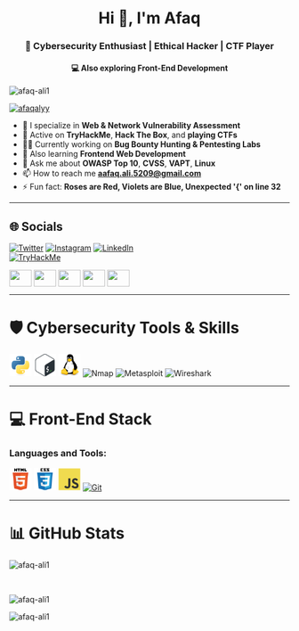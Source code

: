 <h1 align="center">Hi 👋, I'm Afaq</h1>
<h3 align="center">🔐 Cybersecurity Enthusiast | Ethical Hacker | CTF Player</h3>
<h4 align="center">💻 Also exploring Front-End Development</h4>

<p align="left"> 
  <img src="https://komarev.com/ghpvc/?username=afaq-ali1&label=Profile%20views&color=210eb4&style=flat" alt="afaq-ali1" />
</p>

<p align="left">
  <a href="https://twitter.com/afaqalyy" target="blank">
    <img src="https://img.shields.io/twitter/follow/afaqalyy?logo=twitter&style=for-the-badge" alt="afaqalyy" />
  </a>
</p>

- 🎯 I specialize in **Web & Network Vulnerability Assessment**
- 🧠 Active on **TryHackMe**, **Hack The Box**, and **playing CTFs**
- 👨‍💻 Currently working on **Bug Bounty Hunting & Pentesting Labs**
- 🌱 Also learning **Frontend Web Development**
- 💬 Ask me about **OWASP Top 10**, **CVSS**, **VAPT**, **Linux**
- 📫 How to reach me **aafaq.ali.5209@gmail.com**
- ⚡ Fun fact: **Roses are Red, Violets are Blue, Unexpected '{' on line 32**

---

## 🌐 Socials

[![Twitter](https://img.shields.io/badge/Twitter-%231DA1F2.svg?logo=Twitter&logoColor=white)](https://twitter.com/afaqalyy) 
[![Instagram](https://img.shields.io/badge/Instagram-%23E4405F.svg?logo=Instagram&logoColor=white)](https://instagram.com/afaq_x0) 
[![LinkedIn](https://img.shields.io/badge/LinkedIn-%230077B5.svg?logo=linkedin&logoColor=white)](https://www.linkedin.com/in/afaq-ali-53a659278/)  
[![TryHackMe](https://img.shields.io/badge/TryHackMe-%23212C42.svg?logo=tryhackme&logoColor=white)](https://tryhackme.com/p/afaqali)

<p align="left">
<a href="https://twitter.com/afaqalyy" target="blank"><img align="center" src="https://raw.githubusercontent.com/rahuldkjain/github-profile-readme-generator/master/src/images/icons/Social/twitter.svg" height="30" width="40" /></a>
<a href="https://www.linkedin.com/in/afaq-ali-53a659278/" target="blank"><img align="center" src="https://raw.githubusercontent.com/rahuldkjain/github-profile-readme-generator/master/src/images/icons/Social/linked-in-alt.svg" height="30" width="40" /></a>
<a href="https://instagram.com/afaq_x0" target="blank"><img align="center" src="https://raw.githubusercontent.com/rahuldkjain/github-profile-readme-generator/master/src/images/icons/Social/instagram.svg" height="30" width="40" /></a>
<a href="https://www.hackerrank.com/aafaq_ali_5209" target="blank"><img align="center" src="https://raw.githubusercontent.com/rahuldkjain/github-profile-readme-generator/master/src/images/icons/Social/hackerrank.svg" height="30" width="40" /></a>
<a href="https://www.leetcode.com/afaq-ali1" target="blank"><img align="center" src="https://raw.githubusercontent.com/rahuldkjain/github-profile-readme-generator/master/src/images/icons/Social/leet-code.svg" height="30" width="40" /></a>
</p>

---

# 🛡️ Cybersecurity Tools & Skills

<p align="left">
  <img src="https://raw.githubusercontent.com/devicons/devicon/master/icons/python/python-original.svg" alt="Python" width="40" height="40"/>
  <img src="https://raw.githubusercontent.com/devicons/devicon/master/icons/bash/bash-original.svg" alt="Bash" width="40" height="40"/>
  <img src="https://raw.githubusercontent.com/devicons/devicon/master/icons/linux/linux-original.svg" alt="Linux" width="40" height="40"/>
  <img src="https://raw.githubusercontent.com/AliasIO/wappalyzer/master/src/drivers/webextension/images/icons/nmap.svg" alt="Nmap" width="40" height="40"/>
  <img src="https://upload.wikimedia.org/wikipedia/commons/8/8a/Metasploit_logo_and_wordmark.svg" alt="Metasploit" width="100" height="40"/>
  <img src="https://upload.wikimedia.org/wikipedia/commons/e/e7/Wireshark_Logo.svg" alt="Wireshark" width="100" height="40"/>
</p>

---

# 💻 Front-End Stack

<h3 align="left">Languages and Tools:</h3>
<p align="left">
  <a href="https://developer.mozilla.org/en-US/docs/Web/HTML" target="_blank"><img src="https://raw.githubusercontent.com/devicons/devicon/master/icons/html5/html5-original-wordmark.svg" width="40" height="40" alt="HTML5"/></a>
  <a href="https://developer.mozilla.org/en-US/docs/Web/CSS" target="_blank"><img src="https://raw.githubusercontent.com/devicons/devicon/master/icons/css3/css3-original-wordmark.svg" width="40" height="40" alt="CSS3"/></a>
  <a href="https://developer.mozilla.org/en-US/docs/Web/JavaScript" target="_blank"><img src="https://raw.githubusercontent.com/devicons/devicon/master/icons/javascript/javascript-original.svg" width="40" height="40" alt="JavaScript"/></a>
  <a href="https://git-scm.com/" target="_blank"><img src="https://www.vectorlogo.zone/logos/git-scm/git-scm-icon.svg" width="40" height="40" alt="Git"/></a>
</p>

---

# 📊 GitHub Stats

<p><img align="center" src="https://github-readme-streak-stats.herokuapp.com/?user=afaq-ali1&theme=dark" alt="afaq-ali1" /></p>
<br/>

<p><img align="left" src="https://github-readme-stats.vercel.app/api?username=afaq-ali1&show_icons=true&theme=dark&locale=en" alt="afaq-ali1" /></p>
<br/>

<p><img align="left" src="https://github-readme-stats.vercel.app/api/top-langs?username=afaq-ali1&show_icons=true&theme=dark&locale=en&layout=compact" alt="afaq-ali1" /></p>
<br/>
